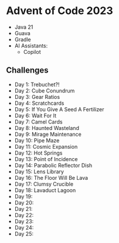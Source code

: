 # Advent of Code 2023

- Java 21
- Guava
- Gradle
- AI Assistants:
  - Copilot

## Challenges

- Day 1: Trebuchet?!
- Day 2: Cube Conundrum
- Day 3: Gear Ratios
- Day 4: Scratchcards
- Day 5: If You Give A Seed A Fertilizer
- Day 6: Wait For It
- Day 7: Camel Cards
- Day 8: Haunted Wasteland 
- Day 9: Mirage Maintenance
- Day 10: Pipe Maze
- Day 11: Cosmic Expansion
- Day 12: Hot Springs
- Day 13: Point of Incidence
- Day 14: Parabolic Reflector Dish
- Day 15: Lens Library
- Day 16: The Floor Will Be Lava
- Day 17: Clumsy Crucible
- Day 18: Lavaduct Lagoon
- Day 19: 
- Day 20: 
- Day 21: 
- Day 22: 
- Day 23: 
- Day 24: 
- Day 25: 
